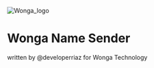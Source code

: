 ![Wonga_logo](https://user-images.githubusercontent.com/88497262/128781325-6cbae2c8-6def-4d3a-82f7-d1a55309b9c9.png)
# Wonga Name Sender
written by @developerriaz for Wonga Technology
